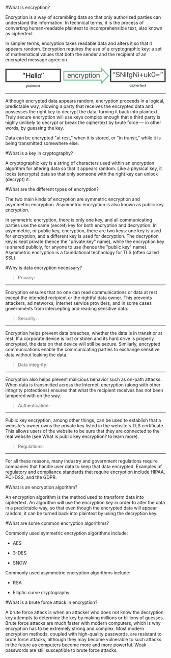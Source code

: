 #What is encryption?

Encryption is a way of scrambling data so that only authorized parties can understand the information.
In technical terms, it is the process of converting human-readable plaintext to incomprehensible text,
also known as ciphertext.

In simpler terms, encryption takes readable data and alters it so that it appears random.
Encryption requires the use of a cryptographic key: a set of mathematical values that both the
sender and the recipient of an encrypted message agree on.

![1](./1.svg)

---

Although encrypted data appears random, encryption proceeds in a logical, predictable way, allowing
a party that receives the encrypted data and possesses the right key to decrypt the data, turning it
back into plaintext. Truly secure encryption will use keys complex enough that a third party is
highly unlikely to decrypt or break the ciphertext by brute force — in other words, by guessing the key.

Data can be encrypted "at rest," when it is stored, or "in transit," while it is being transmitted somewhere else.

#What is a key in cryptography?

A cryptographic key is a string of characters used within an encryption algorithm for altering data so
that it appears random. Like a physical key, it locks (encrypts) data so that only someone with the right key
can unlock (decrypt) it.

#What are the different types of encryption?

The two main kinds of encryption are symmetric encryption and asymmetric encryption.
Asymmetric encryption is also known as public key encryption.

In symmetric encryption, there is only one key, and all communicating parties use the same (secret) key
for both encryption and decryption. In asymmetric, or public key, encryption,
there are two keys: one key is used for encryption, and a different key is used for decryption.
The decryption key is kept private (hence the "private key" name), while the encryption key is shared publicly,
for anyone to use (hence the "public key" name). Asymmetric encryption is a foundational technology for
TLS (often called SSL).

#Why is data encryption necessary?

> Privacy:
---
Encryption ensures that no one can read communications or data at rest except the intended recipient
or the rightful data owner. This prevents attackers, ad networks, Internet service providers, and
in some cases governments from intercepting and reading sensitive data.

> Security:
---
Encryption helps prevent data breaches, whether the data is in transit or at rest.
If a corporate device is lost or stolen and its hard drive is properly encrypted,
the data on that device will still be secure. Similarly, encrypted communications enable the communicating
parties to exchange sensitive data without leaking the data.

> Data integrity:
---
Encryption also helps prevent malicious behavior such as on-path attacks.
When data is transmitted across the Internet, encryption (along with other integrity protections)
ensures that what the recipient receives has not been tampered with on the way.

> Authentication:
---
Public key encryption, among other things, can be used to establish that a website's owner owns
the private key listed in the website's TLS certificate.
This allows users of the website to be sure that they are connected to the real
website (see What is public key encryption? to learn more).

> Regulations:
---
For all these reasons, many industry and government regulations require companies that handle user
data to keep that data encrypted. Examples of regulatory and compliance standards that require encryption
include HIPAA, PCI-DSS, and the GDPR.

#What is an encryption algorithm?

An encryption algorithm is the method used to transform data into ciphertext.
An algorithm will use the encryption key in order to alter the data in a predictable way,
so that even though the encrypted data will appear random, it can be turned back into plaintext
by using the decryption key.

#What are some common encryption algorithms?

Commonly used symmetric encryption algorithms include:

-   AES

-   3-DES

-   SNOW

Commonly used asymmetric encryption algorithms include:

-   RSA

-   Elliptic curve cryptography

#What is a brute force attack in encryption?

A brute force attack is when an attacker who does not know the decryption key attempts to
determine the key by making millions or billions of guesses.
Brute force attacks are much faster with modern computers, which is why encryption has to
be extremely strong and complex. Most modern encryption methods, coupled with high-quality passwords,
are resistant to brute force attacks, although they may become vulnerable to such attacks in the
future as computers become more and more powerful. Weak passwords are still susceptible to brute force attacks.
